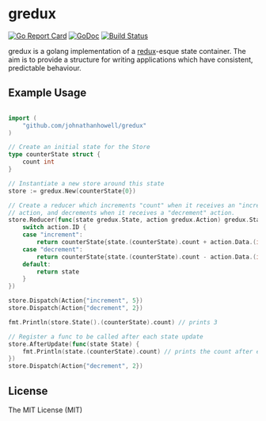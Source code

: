 # gredux
[![Go Report Card](https://goreportcard.com/badge/github.com/johnathanhowell/gredux)](https://goreportcard.com/report/github.com/johnathanhowell/gredux)
[![GoDoc](https://godoc.org/github.com/johnathanhowell/gredux?status.svg)](https://godoc.org/github.com/johnathanhowell/gredux)
[![Build Status](https://travis-ci.org/johnathanhowell/gredux.svg?branch=master)](https://travis-ci.org/johnathanhowell/gredux)

gredux is a golang implementation of a [redux](https://github.com/reactjs/redux)-esque state container. The aim is to provide a structure for writing applications which have consistent, predictable behaviour.

## Example Usage

```go

import (
	"github.com/johnathanhowell/gredux"
)

// Create an initial state for the Store
type counterState struct {
	count int
}

// Instantiate a new store around this state
store := gredux.New(counterState{0})

// Create a reducer which increments "count" when it receives an "increment" 
// action, and decrements when it receives a "decrement" action.
store.Reducer(func(state gredux.State, action gredux.Action) gredux.State {
	switch action.ID {
	case "increment":
		return counterState{state.(counterState).count + action.Data.(int)}
	case "decrement":
		return counterState{state.(counterState).count - action.Data.(int)}
	default:
		return state
	}
})

store.Dispatch(Action{"increment", 5})
store.Dispatch(Action{"decrement", 2})

fmt.Println(store.State().(counterState).count) // prints 3

// Register a func to be called after each state update
store.AfterUpdate(func(state State) {
	fmt.Println(state.(counterState).count) // prints the count after every state update
})
store.Dispatch(Action{"decrement", 2})
```

## License
The MIT License (MIT)
